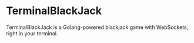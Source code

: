 # TerminalBlackJack
TerminalBlackJack is a Golang-powered blackjack game with WebSockets, right in your terminal.
